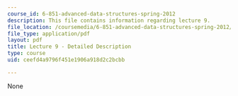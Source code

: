 ```yaml
---
course_id: 6-851-advanced-data-structures-spring-2012
description: This file contains information regarding lecture 9.
file_location: /coursemedia/6-851-advanced-data-structures-spring-2012/ceefd4a9796f451e1906a918d2c2bcbb_MIT6_851S12_Lecture9.pdf
file_type: application/pdf
layout: pdf
title: Lecture 9 - Detailed Description
type: course
uid: ceefd4a9796f451e1906a918d2c2bcbb

---
```

None
